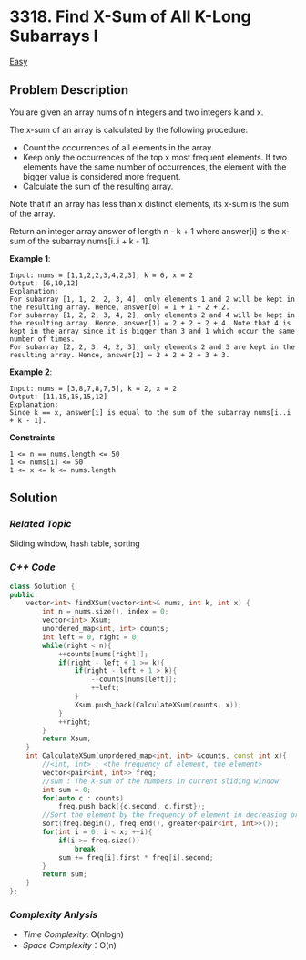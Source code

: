 # 3318. Find X-Sum of All K-Long Subarrays I
[Easy](https://leetcode.com/problems/find-x-sum-of-all-k-long-subarrays-i/description/)

## Problem Description

You are given an array nums of n integers and two integers k and x.

The x-sum of an array is calculated by the following procedure:

  - Count the occurrences of all elements in the array.
  - Keep only the occurrences of the top x most frequent elements. If two elements have the same number of occurrences, the element with the bigger value is considered more frequent.
  - Calculate the sum of the resulting array.

Note that if an array has less than x distinct elements, its x-sum is the sum of the array.

Return an integer array answer of length n - k + 1 where answer[i] is the x-sum of the 
subarray nums[i..i + k - 1].


**Example 1**:
```
Input: nums = [1,1,2,2,3,4,2,3], k = 6, x = 2
Output: [6,10,12]
Explanation:
For subarray [1, 1, 2, 2, 3, 4], only elements 1 and 2 will be kept in the resulting array. Hence, answer[0] = 1 + 1 + 2 + 2.
For subarray [1, 2, 2, 3, 4, 2], only elements 2 and 4 will be kept in the resulting array. Hence, answer[1] = 2 + 2 + 2 + 4. Note that 4 is kept in the array since it is bigger than 3 and 1 which occur the same number of times.
For subarray [2, 2, 3, 4, 2, 3], only elements 2 and 3 are kept in the resulting array. Hence, answer[2] = 2 + 2 + 2 + 3 + 3.
```
**Example 2**:
```
Input: nums = [3,8,7,8,7,5], k = 2, x = 2
Output: [11,15,15,15,12]
Explanation:
Since k == x, answer[i] is equal to the sum of the subarray nums[i..i + k - 1].
```

**Constraints**
```
1 <= n == nums.length <= 50
1 <= nums[i] <= 50
1 <= x <= k <= nums.length
```

## Solution

### _Related Topic_
   Sliding window, hash table, sorting

### _C++ Code_
```cpp
class Solution {
public:
    vector<int> findXSum(vector<int>& nums, int k, int x) {
        int n = nums.size(), index = 0;
        vector<int> Xsum;
        unordered_map<int, int> counts;
        int left = 0, right = 0;
        while(right < n){
            ++counts[nums[right]];
            if(right - left + 1 >= k){
                if(right - left + 1 > k){
                    --counts[nums[left]];
                    ++left;
                }
                Xsum.push_back(CalculateXSum(counts, x));
            }
            ++right;
        }
        return Xsum;
    }
    int CalculateXSum(unordered_map<int, int> &counts, const int x){
        //<int, int> : <the frequency of element, the element>
        vector<pair<int, int>> freq;
        //sum : The X-sum of the numbers in current sliding window
        int sum = 0;
        for(auto c : counts)
            freq.push_back({c.second, c.first});
        //Sort the element by the frequency of element in decreasing order 
        sort(freq.begin(), freq.end(), greater<pair<int, int>>());
        for(int i = 0; i < x; ++i){
            if(i >= freq.size())
                break;
            sum += freq[i].first * freq[i].second;
        }
        return sum;        
    }
};
```

### _Complexity Anlysis_
- _Time Complexity_: O(nlogn)
- _Space Complexity_：O(n)

